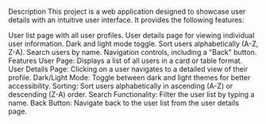 Description
This project is a web application designed to showcase user details with an intuitive user interface. It provides the following features:

User list page with all user profiles.
User details page for viewing individual user information.
Dark and light mode toggle.
Sort users alphabetically (A-Z, Z-A).
Search users by name.
Navigation controls, including a "Back" button.
Features
User Page: Displays a list of all users in a card or table format.
User Details Page: Clicking on a user navigates to a detailed view of their profile.
Dark/Light Mode: Toggle between dark and light themes for better accessibility.
Sorting: Sort users alphabetically in ascending (A-Z) or descending (Z-A) order.
Search Functionality: Filter the user list by typing a name.
Back Button: Navigate back to the user list from the user details page.
